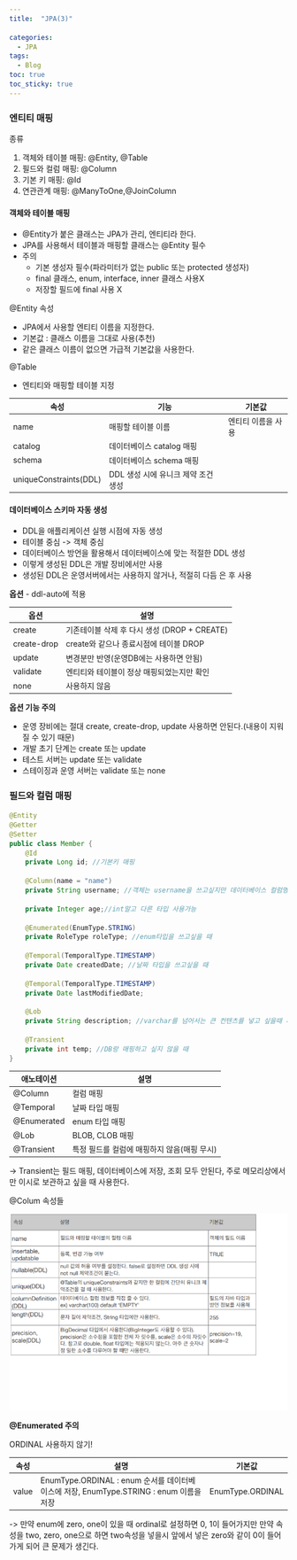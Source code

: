 ```yaml
---
title:  "JPA(3)"

categories:
  - JPA
tags:
  - Blog
toc: true
toc_sticky: true
---
```


### 엔티티 매핑

종류
1. 객체와 테이블 매핑: @Entity, @Table
2. 필드와 컬럼 매핑: @Column
3. 기본 키 매핑: @Id
4. 연관관계 매핑: @ManyToOne,@JoinColumn 

#### 객체와 테이블 매핑

- @Entity가 붙은 클래스는 JPA가 관리, 엔티티라 한다. 
- JPA를 사용해서 테이블과 매핑할 클래스는 @Entity 필수
- 주의
    * 기본 생성자 필수(파라미터가 없는 public 또는 protected 생성자) 
    * final 클래스, enum, interface, inner 클래스 사용X 
    * 저장할 필드에 final 사용 X

@Entity 속성
- JPA에서 사용할 엔티티 이름을 지정한다.
- 기본값 : 클래스 이름을 그대로 사용(추천)
- 같은 클래스 이름이 없으면 가급적 기본값을 사용한다.

@Table
- 엔티티와 매핑할 테이블 지정

|속성|기능|기본값|
|------|---|---|
|name|매핑할 테이블 이름|엔티티 이름을 사용|
|catalog|데이터베이스 catalog 매핑||
|schema|데이터베이스 schema 매핑||
|uniqueConstraints(DDL)|DDL 생성 시에 유니크 제약 조건 생성||

#### 데이터베이스 스키마 자동 생성

- DDL을 애플리케이션 실행 시점에 자동 생성
- 테이블 중심 -> 객체 중심
- 데이터베이스 방언을 활용해서 데이터베이스에 맞는 적절한 DDL 생성
- 이렇게 생성된 DDL은 개발 장비에서만 사용
- 생성된 DDL은 운영서버에서는 사용하지 않거나, 적절히 다듬 은 후 사용

**옵션** - ddl-auto에 적용

|옵션|설명|
|------|---|
|create|기존테이블 삭제 후 다시 생성 (DROP + CREATE) |
|create-drop|create와 같으나 종료시점에 테이블 DROP|
|update|변경분만 반영(운영DB에는 사용하면 안됨)|
|validate|엔티티와 테이블이 정상 매핑되었는지만 확인|
|none|사용하지 않음|

**옵션 기능 주의**
- 운영 장비에는 절대 create, create-drop, update 사용하면 안된다.(내용이 지워질 수 있기 때문)
- 개발 초기 단계는 create 또는 update 
- 테스트 서버는 update 또는 validate 
- 스테이징과 운영 서버는 validate 또는 none

### 필드와 컬럼 매핑

```java
@Entity
@Getter
@Setter
public class Member {
    @Id
    private Long id; //기본키 매핑

    @Column(name = "name")
    private String username; //객체는 username을 쓰고싶지만 데이터베이스 컬럼명은 name을 쓸 때

    private Integer age;//int말고 다른 타입 사용가능

    @Enumerated(EnumType.STRING)
    private RoleType roleType; //enum타입을 쓰고싶을 때

    @Temporal(TemporalType.TIMESTAMP)
    private Date createdDate; //날짜 타입을 쓰고싶을 때

    @Temporal(TemporalType.TIMESTAMP)
    private Date lastModifiedDate;

    @Lob
    private String description; //varchar를 넘어서는 큰 컨텐츠를 넣고 싶을때 사용
    
    @Transient
    private int temp; //DB랑 매핑하고 싶지 않을 때
}
```
|애노테이션|설명|
|------|---|
|@Column|컬럼 매핑|
|@Temporal|날짜 타입 매핑|
|@Enumerated|enum 타입 매핑|
|@Lob|BLOB, CLOB 매핑|
|@Transient|특정 필드를 컬럼에 매핑하지 않음(매핑 무시)|
-> Transient는 필드 매핑, 데이터베이스에 저장, 조회 모두 안된다, 주로 메모리상에서만 이시로 보관하고 싶을 때 사용한다.


@Colum 속성들

![GitHub Logo](/image/column.png)

**@Enumerated 주의**

ORDINAL 사용하지 않기!

|속성|설명|기본값|
|------|---|---|
|value|EnumType.ORDINAL : enum 순서를 데이터베이스에 저장, EnumType.STRING : enum 이름을 저장|EnumType.ORDINAL|

-> 만약 enum에 zero, one이 있을 때 ordinal로 설정하면 0, 1이 들어가지만 만약 속성을 two, zero, one으로 하면 two속성을 넣을시 앞에서 넣은 zero와 같이 0이 들어가게 되어 큰 문제가 생긴다.

